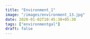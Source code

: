 ```yaml
---
title: "Environment_1"
image: "/images/environment_13.jpg"
date: 2020-01-02T10:45:38+05:30
tags: ["environmentgal"]
draft: false
---
```


